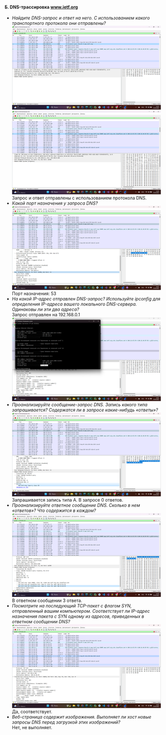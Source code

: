 #### Б. DNS-трассировка www.ietf.org
* *Найдите DNS-запрос и ответ на него. С использованием какого транспортного протокола
  они отправлены?*
  ![alt text](./screenshots/b1.png)
  ![alt text](./screenshots/b2.png)
  Запрос и ответ отправлены с использованием протокола DNS.
* *Какой порт назначения у запроса DNS?*
  ![alt text](./screenshots/b3.png)
  Порт назначения: 53 
* *На какой IP-адрес отправлен DNS-запрос? Используйте ipconfig для определения IP-адреса
  вашего локального DNS-сервера. Одинаковы ли эти два адреса?*  
  Запрос отправлен на 192.168.0.1
  ![alt text](./screenshots/b4.png)
* *Проанализируйте сообщение-запрос DNS. Запись какого типа запрашивается? Содержатся
  ли в запросе какие-нибудь «ответы»?*
  ![alt text](./screenshots/b5.png)
  Запрашивается запись типа A. В запросе 0 ответов.  
* *Проанализируйте ответное сообщение DNS. Сколько в нем «ответов»? Что содержится в
  каждом?*
  ![alt text](./screenshots/b6.png)
  В ответном сообщении 3 ответа.
* *Посмотрите на последующий TCP-пакет с флагом SYN, отправленный вашим компьютером.
  Соответствует ли IP-адрес назначения пакета с SYN одному из адресов, приведенных в
  ответном сообщении DNS?*
  ![alt text](./screenshots/b7.png)  
  Да, соответствует.
* *Веб-страница содержит изображения. Выполняет ли хост новые запросы DNS перед
  загрузкой этих изображений?*  
  Нет, не выполняет.
